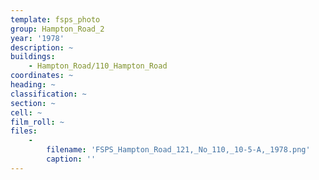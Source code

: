 ```yaml
---
template: fsps_photo
group: Hampton_Road_2
year: '1978'
description: ~
buildings:
    - Hampton_Road/110_Hampton_Road
coordinates: ~
heading: ~
classification: ~
section: ~
cell: ~
film_roll: ~
files:
    -
        filename: 'FSPS_Hampton_Road_121,_No_110,_10-5-A,_1978.png'
        caption: ''
---
```


